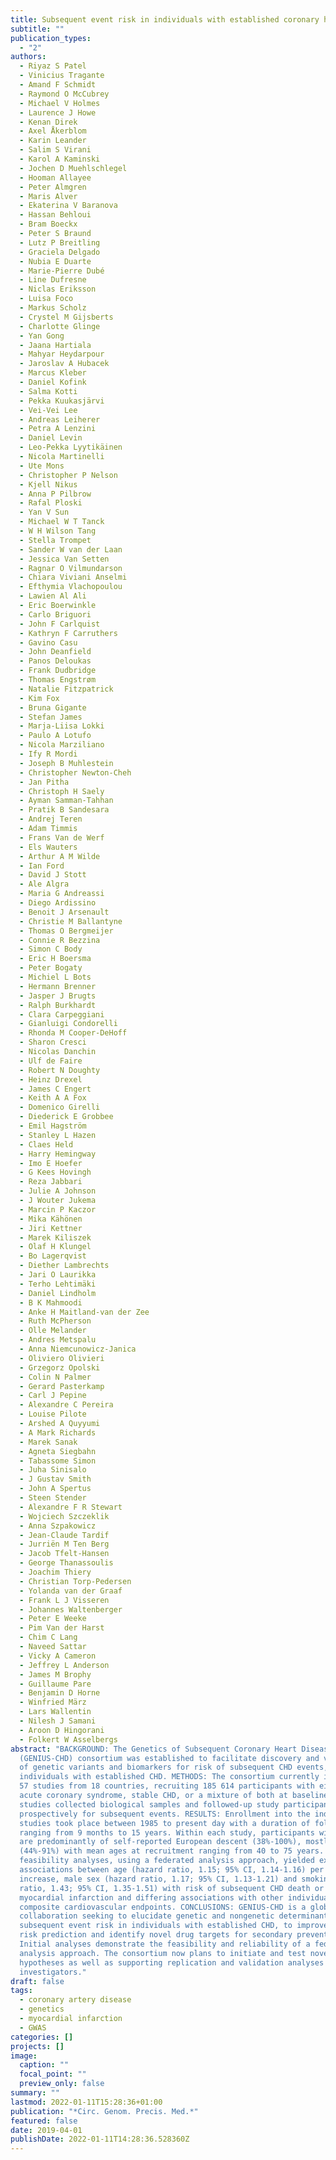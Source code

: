 ```yaml
---
title: Subsequent event risk in individuals with established coronary heart disease
subtitle: ""
publication_types:
  - "2"
authors:
  - Riyaz S Patel
  - Vinicius Tragante
  - Amand F Schmidt
  - Raymond O McCubrey
  - Michael V Holmes
  - Laurence J Howe
  - Kenan Direk
  - Axel Åkerblom
  - Karin Leander
  - Salim S Virani
  - Karol A Kaminski
  - Jochen D Muehlschlegel
  - Hooman Allayee
  - Peter Almgren
  - Maris Alver
  - Ekaterina V Baranova
  - Hassan Behloui
  - Bram Boeckx
  - Peter S Braund
  - Lutz P Breitling
  - Graciela Delgado
  - Nubia E Duarte
  - Marie-Pierre Dubé
  - Line Dufresne
  - Niclas Eriksson
  - Luisa Foco
  - Markus Scholz
  - Crystel M Gijsberts
  - Charlotte Glinge
  - Yan Gong
  - Jaana Hartiala
  - Mahyar Heydarpour
  - Jaroslav A Hubacek
  - Marcus Kleber
  - Daniel Kofink
  - Salma Kotti
  - Pekka Kuukasjärvi
  - Vei-Vei Lee
  - Andreas Leiherer
  - Petra A Lenzini
  - Daniel Levin
  - Leo-Pekka Lyytikäinen
  - Nicola Martinelli
  - Ute Mons
  - Christopher P Nelson
  - Kjell Nikus
  - Anna P Pilbrow
  - Rafal Ploski
  - Yan V Sun
  - Michael W T Tanck
  - W H Wilson Tang
  - Stella Trompet
  - Sander W van der Laan
  - Jessica Van Setten
  - Ragnar O Vilmundarson
  - Chiara Viviani Anselmi
  - Efthymia Vlachopoulou
  - Lawien Al Ali
  - Eric Boerwinkle
  - Carlo Briguori
  - John F Carlquist
  - Kathryn F Carruthers
  - Gavino Casu
  - John Deanfield
  - Panos Deloukas
  - Frank Dudbridge
  - Thomas Engstrøm
  - Natalie Fitzpatrick
  - Kim Fox
  - Bruna Gigante
  - Stefan James
  - Marja-Liisa Lokki
  - Paulo A Lotufo
  - Nicola Marziliano
  - Ify R Mordi
  - Joseph B Muhlestein
  - Christopher Newton-Cheh
  - Jan Pitha
  - Christoph H Saely
  - Ayman Samman-Tahhan
  - Pratik B Sandesara
  - Andrej Teren
  - Adam Timmis
  - Frans Van de Werf
  - Els Wauters
  - Arthur A M Wilde
  - Ian Ford
  - David J Stott
  - Ale Algra
  - Maria G Andreassi
  - Diego Ardissino
  - Benoit J Arsenault
  - Christie M Ballantyne
  - Thomas O Bergmeijer
  - Connie R Bezzina
  - Simon C Body
  - Eric H Boersma
  - Peter Bogaty
  - Michiel L Bots
  - Hermann Brenner
  - Jasper J Brugts
  - Ralph Burkhardt
  - Clara Carpeggiani
  - Gianluigi Condorelli
  - Rhonda M Cooper-DeHoff
  - Sharon Cresci
  - Nicolas Danchin
  - Ulf de Faire
  - Robert N Doughty
  - Heinz Drexel
  - James C Engert
  - Keith A A Fox
  - Domenico Girelli
  - Diederick E Grobbee
  - Emil Hagström
  - Stanley L Hazen
  - Claes Held
  - Harry Hemingway
  - Imo E Hoefer
  - G Kees Hovingh
  - Reza Jabbari
  - Julie A Johnson
  - J Wouter Jukema
  - Marcin P Kaczor
  - Mika Kähönen
  - Jiri Kettner
  - Marek Kiliszek
  - Olaf H Klungel
  - Bo Lagerqvist
  - Diether Lambrechts
  - Jari O Laurikka
  - Terho Lehtimäki
  - Daniel Lindholm
  - B K Mahmoodi
  - Anke H Maitland-van der Zee
  - Ruth McPherson
  - Olle Melander
  - Andres Metspalu
  - Anna Niemcunowicz-Janica
  - Oliviero Olivieri
  - Grzegorz Opolski
  - Colin N Palmer
  - Gerard Pasterkamp
  - Carl J Pepine
  - Alexandre C Pereira
  - Louise Pilote
  - Arshed A Quyyumi
  - A Mark Richards
  - Marek Sanak
  - Agneta Siegbahn
  - Tabassome Simon
  - Juha Sinisalo
  - J Gustav Smith
  - John A Spertus
  - Steen Stender
  - Alexandre F R Stewart
  - Wojciech Szczeklik
  - Anna Szpakowicz
  - Jean-Claude Tardif
  - Jurriën M Ten Berg
  - Jacob Tfelt-Hansen
  - George Thanassoulis
  - Joachim Thiery
  - Christian Torp-Pedersen
  - Yolanda van der Graaf
  - Frank L J Visseren
  - Johannes Waltenberger
  - Peter E Weeke
  - Pim Van der Harst
  - Chim C Lang
  - Naveed Sattar
  - Vicky A Cameron
  - Jeffrey L Anderson
  - James M Brophy
  - Guillaume Pare
  - Benjamin D Horne
  - Winfried März
  - Lars Wallentin
  - Nilesh J Samani
  - Aroon D Hingorani
  - Folkert W Asselbergs
abstract: "BACKGROUND: The Genetics of Subsequent Coronary Heart Disease
  (GENIUS-CHD) consortium was established to facilitate discovery and validation
  of genetic variants and biomarkers for risk of subsequent CHD events, in
  individuals with established CHD. METHODS: The consortium currently includes
  57 studies from 18 countries, recruiting 185 614 participants with either
  acute coronary syndrome, stable CHD, or a mixture of both at baseline. All
  studies collected biological samples and followed-up study participants
  prospectively for subsequent events. RESULTS: Enrollment into the individual
  studies took place between 1985 to present day with a duration of follow-up
  ranging from 9 months to 15 years. Within each study, participants with CHD
  are predominantly of self-reported European descent (38%-100%), mostly male
  (44%-91%) with mean ages at recruitment ranging from 40 to 75 years. Initial
  feasibility analyses, using a federated analysis approach, yielded expected
  associations between age (hazard ratio, 1.15; 95% CI, 1.14-1.16) per 5-year
  increase, male sex (hazard ratio, 1.17; 95% CI, 1.13-1.21) and smoking (hazard
  ratio, 1.43; 95% CI, 1.35-1.51) with risk of subsequent CHD death or
  myocardial infarction and differing associations with other individual and
  composite cardiovascular endpoints. CONCLUSIONS: GENIUS-CHD is a global
  collaboration seeking to elucidate genetic and nongenetic determinants of
  subsequent event risk in individuals with established CHD, to improve residual
  risk prediction and identify novel drug targets for secondary prevention.
  Initial analyses demonstrate the feasibility and reliability of a federated
  analysis approach. The consortium now plans to initiate and test novel
  hypotheses as well as supporting replication and validation analyses for other
  investigators."
draft: false
tags:
  - coronary artery disease
  - genetics
  - myocardial infarction
  - GWAS
categories: []
projects: []
image:
  caption: ""
  focal_point: ""
  preview_only: false
summary: ""
lastmod: 2022-01-11T15:28:36+01:00
publication: "*Circ. Genom. Precis. Med.*"
featured: false
date: 2019-04-01
publishDate: 2022-01-11T14:28:36.528360Z
---
```

